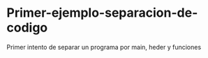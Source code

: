 # Primer-ejemplo-separacion-de-codigo
Primer intento de separar un programa por main, heder y funciones
